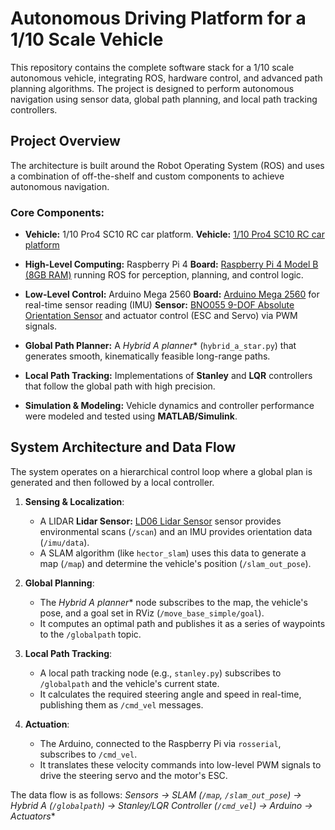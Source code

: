 # Autonomous Driving Platform for a 1/10 Scale Vehicle

This repository contains the complete software stack for a 1/10 scale autonomous vehicle, integrating ROS, hardware control, and advanced path planning algorithms. The project is designed to perform autonomous navigation using sensor data, global path planning, and local path tracking controllers.



## Project Overview

The architecture is built around the Robot Operating System (ROS) and uses a combination of off-the-shelf and custom components to achieve autonomous navigation.

### Core Components:
*   **Vehicle:** 1/10 Pro4 SC10 RC car platform. **Vehicle:** [1/10 Pro4 SC10 RC car platform](https://www.horizonhobby.com/product/1-10-pro4-sc10-4x4-short-course-truck-rtr/ASC20530.html)

*   **High-Level Computing:** Raspberry Pi 4 **Board:** [Raspberry Pi 4 Model B (8GB RAM)](https://robu.in/product/raspberry-pi-4-model-b-with-8-gb-ram/?gad_source=1&gad_campaignid=19974686076&gbraid=0AAAAADvLFWeA_4f5Zh-HGDYgR-FySuT8W&gclid=Cj0KCQjwnJfEBhCzARIsAIMtfKIqHWGYzV5ZI9nTwvXwwpDJ7KQmlRXqE-BMbtpatxTHMypIyGs1sMsaAsYEEALw_wcB)
 running ROS for perception, planning, and control logic.
*   **Low-Level Control:** Arduino Mega 2560 **Board:** [Arduino Mega 2560](https://www.arduino.cc/en/Main/ArduinoBoardMega2560)
 for real-time sensor reading (IMU) **Sensor:** [BNO055 9-DOF Absolute Orientation Sensor](https://thinkrobotics.com/products/9-dof-absolute-orientation-bno055-sensor?variant=40115292405846&countr)
 and actuator control (ESC and Servo) via PWM signals.
*   **Global Path Planner:** A **Hybrid A* planner** (`hybrid_a_star.py`) that generates smooth, kinematically feasible long-range paths.
*   **Local Path Tracking:** Implementations of **Stanley** and **LQR** controllers that follow the global path with high precision.
*   **Simulation & Modeling:** Vehicle dynamics and controller performance were modeled and tested using **MATLAB/Simulink**.

## System Architecture and Data Flow

The system operates on a hierarchical control loop where a global plan is generated and then followed by a local controller.

1.  **Sensing & Localization**:
    *   A LIDAR **Lidar Sensor:** [LD06 Lidar Sensor](https://www.amazon.in/LD06-Lidar-Sensor-Frequency-Education/dp/B0B4VLQ1M9)
 sensor provides environmental scans (`/scan`) and an IMU provides orientation data (`/imu/data`).
    *   A SLAM algorithm (like `hector_slam`) uses this data to generate a map (`/map`) and determine the vehicle's position (`/slam_out_pose`).

2.  **Global Planning**:
    *   The **Hybrid A* planner** node subscribes to the map, the vehicle's pose, and a goal set in RViz (`/move_base_simple/goal`).
    *   It computes an optimal path and publishes it as a series of waypoints to the `/globalpath` topic.

3.  **Local Path Tracking**:
    *   A local path tracking node (e.g., `stanley.py`) subscribes to `/globalpath` and the vehicle's current state.
    *   It calculates the required steering angle and speed in real-time, publishing them as `/cmd_vel` messages.

4.  **Actuation**:
    *   The Arduino, connected to the Raspberry Pi via `rosserial`, subscribes to `/cmd_vel`.
    *   It translates these velocity commands into low-level PWM signals to drive the steering servo and the motor's ESC.

The data flow is as follows:
**Sensors → SLAM (`/map`, `/slam_out_pose`) → Hybrid A* (`/globalpath`) → Stanley/LQR Controller (`/cmd_vel`) → Arduino → Actuators**


